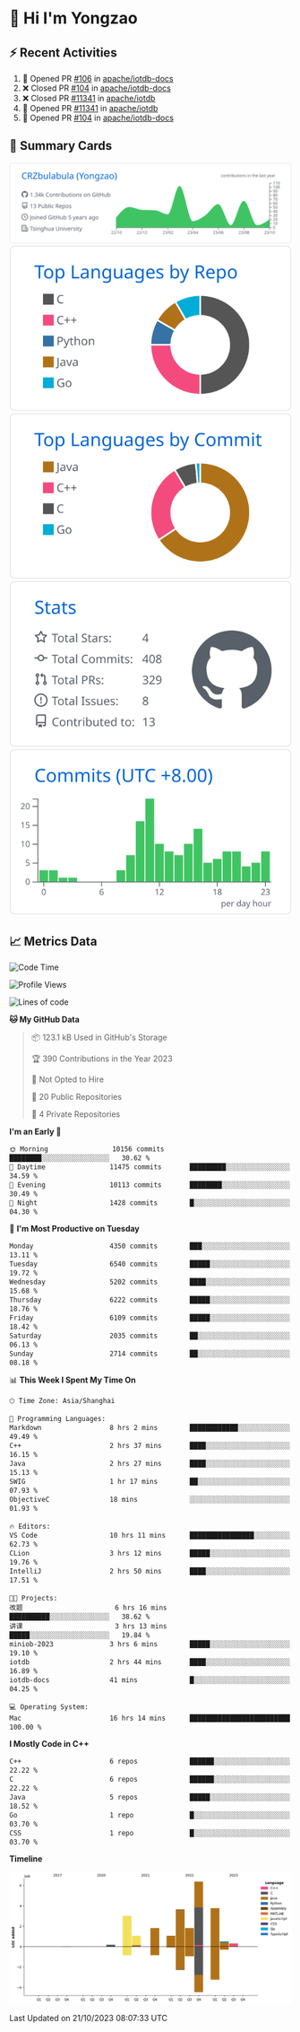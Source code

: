 # 👋 Hi I'm Yongzao

## ⚡ Recent Activities
<!--START_SECTION:activity-->
1. 💪 Opened PR [#106](https://github.com/apache/iotdb-docs/pull/106) in [apache/iotdb-docs](https://github.com/apache/iotdb-docs)
2. ❌ Closed PR [#104](https://github.com/apache/iotdb-docs/pull/104) in [apache/iotdb-docs](https://github.com/apache/iotdb-docs)
3. ❌ Closed PR [#11341](https://github.com/apache/iotdb/pull/11341) in [apache/iotdb](https://github.com/apache/iotdb)
4. 💪 Opened PR [#11341](https://github.com/apache/iotdb/pull/11341) in [apache/iotdb](https://github.com/apache/iotdb)
5. 💪 Opened PR [#104](https://github.com/apache/iotdb-docs/pull/104) in [apache/iotdb-docs](https://github.com/apache/iotdb-docs)
<!--END_SECTION:activity-->

## 🎑 Summary Cards

[![](https://raw.githubusercontent.com/CRZbulabula/CRZbulabula/main/profile-summary-card-output/github/0-profile-details.svg)](https://github.com/vn7n24fzkq/github-profile-summary-cards)
[![](https://raw.githubusercontent.com/CRZbulabula/CRZbulabula/main/profile-summary-card-output/github/1-repos-per-language.svg)](https://github.com/vn7n24fzkq/github-profile-summary-cards) [![](https://raw.githubusercontent.com/CRZbulabula/CRZbulabula/main/profile-summary-card-output/github/2-most-commit-language.svg)](https://github.com/vn7n24fzkq/github-profile-summary-cards)
[![](https://raw.githubusercontent.com/CRZbulabula/CRZbulabula/main/profile-summary-card-output/github/3-stats.svg)](https://github.com/vn7n24fzkq/github-profile-summary-cards) [![](https://raw.githubusercontent.com/CRZbulabula/CRZbulabula/main/profile-summary-card-output/github/4-productive-time.svg)](https://github.com/vn7n24fzkq/github-profile-summary-cards)

## 📈 Metrics Data

<!--START_SECTION:waka-->
![Code Time](http://img.shields.io/badge/Code%20Time-362%20hrs%2040%20mins-blue)

![Profile Views](http://img.shields.io/badge/Profile%20Views-9-blue)

![Lines of code](https://img.shields.io/badge/From%20Hello%20World%20I%27ve%20Written-23.5%20million%20lines%20of%20code-blue)

**🐱 My GitHub Data** 

> 📦 123.1 kB Used in GitHub's Storage 
 > 
> 🏆 390 Contributions in the Year 2023
 > 
> 🚫 Not Opted to Hire
 > 
> 📜 20 Public Repositories 
 > 
> 🔑 4 Private Repositories 
 > 
**I'm an Early 🐤** 

```text
🌞 Morning                10156 commits       ████████░░░░░░░░░░░░░░░░░   30.62 % 
🌆 Daytime                11475 commits       █████████░░░░░░░░░░░░░░░░   34.59 % 
🌃 Evening                10113 commits       ████████░░░░░░░░░░░░░░░░░   30.49 % 
🌙 Night                  1428 commits        █░░░░░░░░░░░░░░░░░░░░░░░░   04.30 % 
```
📅 **I'm Most Productive on Tuesday** 

```text
Monday                   4350 commits        ███░░░░░░░░░░░░░░░░░░░░░░   13.11 % 
Tuesday                  6540 commits        █████░░░░░░░░░░░░░░░░░░░░   19.72 % 
Wednesday                5202 commits        ████░░░░░░░░░░░░░░░░░░░░░   15.68 % 
Thursday                 6222 commits        █████░░░░░░░░░░░░░░░░░░░░   18.76 % 
Friday                   6109 commits        █████░░░░░░░░░░░░░░░░░░░░   18.42 % 
Saturday                 2035 commits        ██░░░░░░░░░░░░░░░░░░░░░░░   06.13 % 
Sunday                   2714 commits        ██░░░░░░░░░░░░░░░░░░░░░░░   08.18 % 
```


📊 **This Week I Spent My Time On** 

```text
🕑︎ Time Zone: Asia/Shanghai

💬 Programming Languages: 
Markdown                 8 hrs 2 mins        ████████████░░░░░░░░░░░░░   49.49 % 
C++                      2 hrs 37 mins       ████░░░░░░░░░░░░░░░░░░░░░   16.15 % 
Java                     2 hrs 27 mins       ████░░░░░░░░░░░░░░░░░░░░░   15.13 % 
SWIG                     1 hr 17 mins        ██░░░░░░░░░░░░░░░░░░░░░░░   07.93 % 
ObjectiveC               18 mins             ░░░░░░░░░░░░░░░░░░░░░░░░░   01.93 % 

🔥 Editors: 
VS Code                  10 hrs 11 mins      ████████████████░░░░░░░░░   62.73 % 
CLion                    3 hrs 12 mins       █████░░░░░░░░░░░░░░░░░░░░   19.76 % 
IntelliJ                 2 hrs 50 mins       ████░░░░░░░░░░░░░░░░░░░░░   17.51 % 

🐱‍💻 Projects: 
改题                       6 hrs 16 mins       ██████████░░░░░░░░░░░░░░░   38.62 % 
讲课                       3 hrs 13 mins       █████░░░░░░░░░░░░░░░░░░░░   19.84 % 
miniob-2023              3 hrs 6 mins        █████░░░░░░░░░░░░░░░░░░░░   19.10 % 
iotdb                    2 hrs 44 mins       ████░░░░░░░░░░░░░░░░░░░░░   16.89 % 
iotdb-docs               41 mins             █░░░░░░░░░░░░░░░░░░░░░░░░   04.25 % 

💻 Operating System: 
Mac                      16 hrs 14 mins      █████████████████████████   100.00 % 
```

**I Mostly Code in C++** 

```text
C++                      6 repos             ██████░░░░░░░░░░░░░░░░░░░   22.22 % 
C                        6 repos             ██████░░░░░░░░░░░░░░░░░░░   22.22 % 
Java                     5 repos             █████░░░░░░░░░░░░░░░░░░░░   18.52 % 
Go                       1 repo              █░░░░░░░░░░░░░░░░░░░░░░░░   03.70 % 
CSS                      1 repo              █░░░░░░░░░░░░░░░░░░░░░░░░   03.70 % 
```



**Timeline**

![Lines of Code chart](https://raw.githubusercontent.com/CRZbulabula/CRZbulabula/main/assets/bar_graph.png)


 Last Updated on 21/10/2023 08:07:33 UTC
<!--END_SECTION:waka-->

